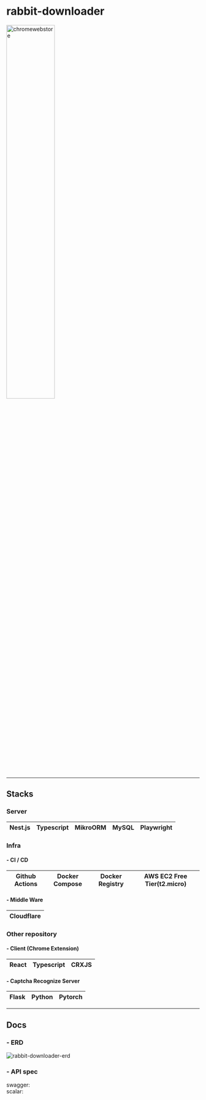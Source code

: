 # rabbit-downloader

<img alt="chromewebstore" src="https://github.com/user-attachments/assets/472d7264-eb87-4ec7-b277-87c4cdc140e2" width="50%">

---

## Stacks

### Server

| Nest.js | Typescript | MikroORM | MySQL | Playwright |
|:-------:|:----------:|:--------:|:-----:|:----------:|

### Infra

#### - CI / CD
| Github Actions | Docker Compose | Docker Registry | AWS EC2 Free Tier(t2.micro) |
|:--------------:|:--------------:|:---------------:|:---------------------------:|

#### - Middle Ware

| Cloudflare |
|:----------:|

### Other repository

#### - Client (Chrome Extension)

| React | Typescript | CRXJS | 
|:-----:|:----------:|:-----:|

#### - Captcha Recognize Server

| Flask | Python | Pytorch |
|:-----:|:------:|:--------|

---

## Docs

### - ERD

![rabbit-downloader-erd](https://github.com/user-attachments/assets/644709e2-136c-4940-9462-235b2fbe6a31)

### - API spec

swagger:  
scalar:

